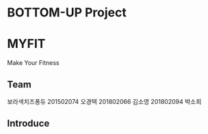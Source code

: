 # BOTTOM-UP Project

# MYFIT
Make Your Fitness

## Team
보라색치즈퐁듀
201502074 오경택
201802066 김소영
201802094 박소희

## Introduce
